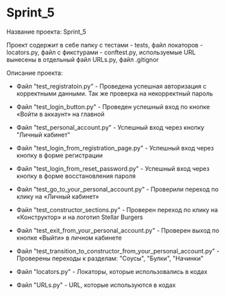 # Sprint_5

Название проекта: Sprint_5

Проект содержит в себе папку с тестами - tests, файл локаторов - locators.py, файл с фикстурами - conftest.py, используемые URL вынесены в отдельный файл URLs.py, файл .gitignor

Описание проекта:
- Файл "test_registratoin.py" - Проведена успешная авторизация с корректными данными. Так же проверка на некорректный пароль
- Файл "test_login_button.py" - Проведен успешный вход по кнопке «Войти в аккаунт» на главной
- Файл "test_personal_account.py" - Успешный вход через кнопку "Личный кабинет"
- Файл "test_login_from_registration_page.py" - Успешный вход через кнопку в форме регистрации
- Файл "test_login_from_reset_password.py" - Успешный вход через кнопку в форме восстановления пароля
- Файл "test_go_to_your_personal_account.py" - Проверили переход по клику на «Личный кабинет»
- Файл "test_constructor_sections.py" - Проверен переход по клику на «Конструктор» и на логотип Stellar Burgers
- Файл "test_exit_from_your_personal_account.py" - Проверен выход по кнопке «Выйти» в личном кабинете
- Файл "test_transition_to_constructor_from_your_personal_account.py" - Проверены переходы к разделам: "Соусы", "Булки", "Начинки"

- Файл "locators.py" - Локаторы, которые использовались в кодах
- Файл "URLs.py" - URL, которые используются в кодах